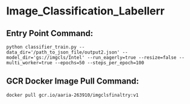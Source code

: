# Image_Classification_Labellerr

## Entry Point Command:

```
python classifier_train.py --data_dir='/path_to_json_file/output2.json' --model_dir='gs://imgcls/Intel' --run_eagerly=true --resize=false --multi_worker=true --epochs=50 --steps_per_epoch=100
```

## GCR Docker Image Pull Command:

```
docker pull gcr.io/aaria-263910/imgclsfinaltry:v1
```